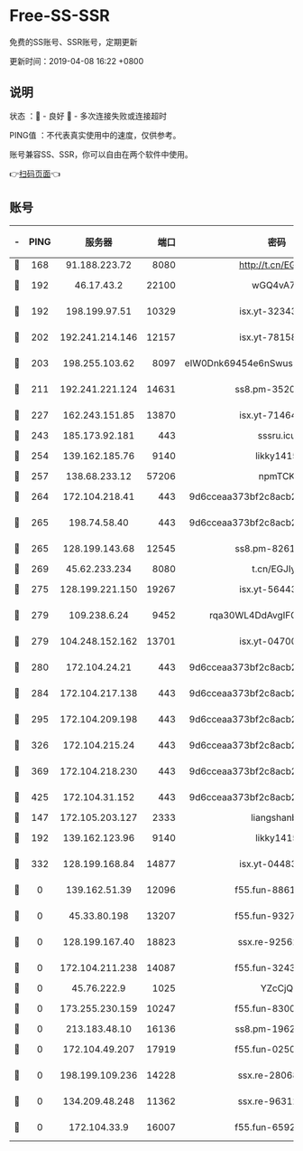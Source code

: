 # Free-SS-SSR

免费的SS账号、SSR账号，定期更新

更新时间：2019-04-08 16:22 +0800

## 说明

状态     ：🙂 - 良好 🙁 - 多次连接失败或连接超时

PING值   ：不代表真实使用中的速度，仅供参考。

账号兼容SS、SSR，你可以自由在两个软件中使用。

👉[扫码页面](https://liesauer.github.io/Free-SS-SSR/)👈

## 账号

|-|PING|服务器|端口|密码|加密方式|区域|
|:----:|:----:|:-----:|-----:|:----:|:----:|:----:|
|🙂|168|91.188.223.72|8080|http://t.cn/EGJIyrl|rc4-md5|RU|
|🙂|192|46.17.43.2|22100|wGQ4vA7D|aes-256-gcm|RU|
|🙂|192|198.199.97.51|10329|isx.yt-32343911|aes-256-cfb|US|
|🙂|202|192.241.214.146|12157|isx.yt-78158040|aes-256-cfb|US|
|🙂|203|198.255.103.62|8097|eIW0Dnk69454e6nSwuspv9DmS201tQ0D|aes-256-cfb|US|
|🙂|211|192.241.221.124|14631|ss8.pm-35207592|aes-256-cfb|US|
|🙂|227|162.243.151.85|13870|isx.yt-71464453|aes-256-cfb|US|
|🙂|243|185.173.92.181|443|sssru.icu|rc4-md5|RU|
|🙂|254|139.162.185.76|9140|likky1415|aes-256-cfb|DE|
|🙂|257|138.68.233.12|57206|npmTCK|rc4-md5|US|
|🙂|264|172.104.218.41|443|9d6cceaa373bf2c8acb22e60b6a58be6|aes-256-cfb|US|
|🙂|265|198.74.58.40|443|9d6cceaa373bf2c8acb22e60b6a58be6|aes-256-cfb|US|
|🙂|265|128.199.143.68|12545|ss8.pm-82618687|aes-256-cfb|SG|
|🙂|269|45.62.233.234|8080|t.cn/EGJIyrl|rc4-md5|CA|
|🙂|275|128.199.221.150|19267|isx.yt-56443107|aes-256-cfb|SG|
|🙂|279|109.238.6.24|9452|rqa30WL4DdAvgIFG6Fs3znzTa|aes-256-cfb|FR|
|🙂|279|104.248.152.162|13701|isx.yt-04700164|aes-256-cfb|SG|
|🙂|280|172.104.24.21|443|9d6cceaa373bf2c8acb22e60b6a58be6|aes-256-cfb|US|
|🙂|284|172.104.217.138|443|9d6cceaa373bf2c8acb22e60b6a58be6|aes-256-cfb|US|
|🙂|295|172.104.209.198|443|9d6cceaa373bf2c8acb22e60b6a58be6|aes-256-cfb|US|
|🙂|326|172.104.215.24|443|9d6cceaa373bf2c8acb22e60b6a58be6|aes-256-cfb|US|
|🙂|369|172.104.218.230|443|9d6cceaa373bf2c8acb22e60b6a58be6|aes-256-cfb|US|
|🙂|425|172.104.31.152|443|9d6cceaa373bf2c8acb22e60b6a58be6|aes-256-cfb|US|
|🙂|147|172.105.203.127|2333|liangshanbo|chacha20|JP|
|🙂|192|139.162.123.96|9140|likky1415|aes-256-cfb|JP|
|🙂|332|128.199.168.84|14877|isx.yt-04483542|aes-256-cfb|SG|
|🙁|0|139.162.51.39|12096|f55.fun-88617667|aes-256-cfb|SG|
|🙁|0|45.33.80.198|13207|f55.fun-93270323|aes-256-cfb|US|
|🙁|0|128.199.167.40|18823|ssx.re-92562343|aes-256-cfb|SG|
|🙁|0|172.104.211.238|14087|f55.fun-32438458|aes-256-cfb|US|
|🙁|0|45.76.222.9|1025|YZcCjQ|rc4-md5|JP|
|🙁|0|173.255.230.159|10247|f55.fun-83008054|aes-256-cfb|US|
|🙁|0|213.183.48.10|16136|ss8.pm-19627789|rc4-md5|RU|
|🙁|0|172.104.49.207|17919|f55.fun-02500708|aes-256-cfb|SG|
|🙁|0|198.199.109.236|14228|ssx.re-28068094|aes-256-cfb|US|
|🙁|0|134.209.48.248|11362|ssx.re-96312869|aes-256-cfb|US|
|🙁|0|172.104.33.9|16007|f55.fun-65922710|aes-256-cfb|SG|
